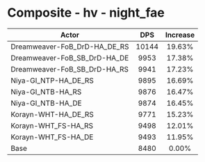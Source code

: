 # Composite - hv - night_fae
| Actor | DPS | Increase |
|---|:---:|:---:|
|Dreamweaver-FoB_DrD-HA_DE_RS|10144|19.63%|
|Dreamweaver-FoB_SB_DrD-HA_DE|9953|17.38%|
|Dreamweaver-FoB_SB_DrD-HA_RS|9941|17.23%|
|Niya-GI_NTP-HA_DE_RS|9895|16.69%|
|Niya-GI_NTB-HA_RS|9876|16.47%|
|Niya-GI_NTB-HA_DE|9874|16.45%|
|Korayn-WHT-HA_DE_RS|9771|15.23%|
|Korayn-WHT_FS-HA_RS|9498|12.01%|
|Korayn-WHT_FS-HA_DE|9493|11.95%|
|Base|8480|0.00%|
